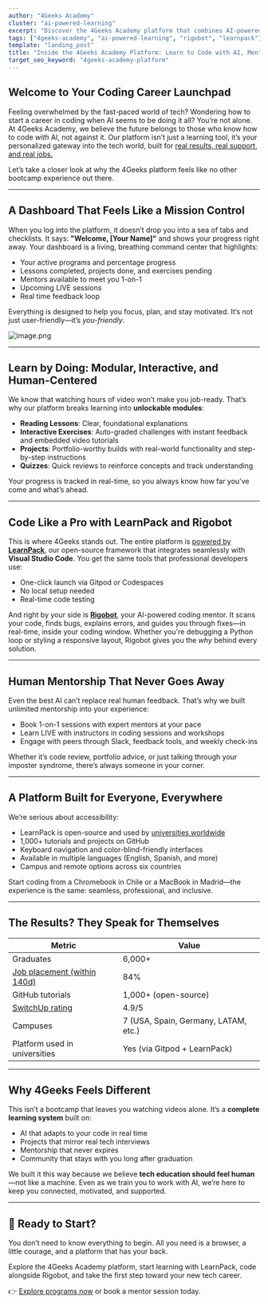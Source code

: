 ```yaml
---
author: "4Geeks Academy"
cluster: "ai-powered-learning"
excerpt: "Discover the 4Geeks Academy platform that combines AI-powered learning with human mentorship. Learn to code with LearnPack, Rigobot AI mentor, and unlimited human support."
tags: ["4geeks-academy", "ai-powered-learning", "rigobot", "learnpack"]
template: "landing_post"
title: "Inside the 4Geeks Academy Platform: Learn to Code with AI, Mentorship, and Real-World Tools"
target_seo_keyword: "4geeks-academy-platform"
---
```


## Welcome to Your Coding Career Launchpad

Feeling overwhelmed by the fast-paced world of tech? Wondering how to start a career in coding when AI seems to be doing it all? You’re not alone. At 4Geeks Academy, we believe the future belongs to those who know how to code *with* AI, not against it. Our platform isn’t just a learning tool, it’s your personalized gateway into the tech world, built for [real results, real support, and real jobs.](https://4geeksacademy.com/us/geekforce-career-support)

Let’s take a closer look at why the 4Geeks platform feels like no other bootcamp experience out there.

---

## A Dashboard That Feels Like a Mission Control

When you log into the platform, it doesn’t drop you into a sea of tabs and checklists. It says: **"Welcome, [Your Name]"** and shows your progress right away. Your dashboard is a living, breathing command center that highlights:

- Your active programs and percentage progress
- Lessons completed, projects done, and exercises pending
- Mentors available to meet you 1-on-1
- Upcoming LIVE sessions
- Real time feedback loop

Everything is designed to help you focus, plan, and stay motivated. It’s not just user-friendly—it’s *you-friendly*.

![image.png](https://breathecode.herokuapp.com/v1/media/file/4geeks-platform-png)

---

## Learn by Doing: Modular, Interactive, and Human-Centered

We know that watching hours of video won’t make you job-ready. That’s why our platform breaks learning into **unlockable modules**:

- **Reading Lessons**: Clear, foundational explanations
- **Interactive Exercises**: Auto-graded challenges with instant feedback and embedded video tutorials
- **Projects**: Portfolio-worthy builds with real-world functionality and step-by-step instructions
- **Quizzes**: Quick reviews to reinforce concepts and track understanding

Your progress is tracked in real-time, so you always know how far you’ve come and what’s ahead.

---

## Code Like a Pro with LearnPack and Rigobot

This is where 4Geeks stands out. The entire platform is [powered by **LearnPack**](https://4geeksacademy.com/us/learnpack), our open-source framework that integrates seamlessly with **Visual Studio Code**. You get the same tools that professional developers use:

- One-click launch via Gitpod or Codespaces
- No local setup needed
- Real-time code testing

And right by your side is [**Rigobot**](https://4geeksacademy.com/us/rigobot), your AI-powered coding mentor. It scans your code, finds bugs, explains errors, and guides you through fixes—in real-time, inside your coding window. Whether you're debugging a Python loop or styling a responsive layout, Rigobot gives you the *why* behind every solution.

---

## Human Mentorship That Never Goes Away

Even the best AI can’t replace real human feedback. That’s why we built unlimited mentorship into your experience:

- Book 1-on-1 sessions with expert mentors at your pace
- Learn LIVE with instructors in coding sessions and workshops
- Engage with peers through Slack, feedback tools, and weekly check-ins

Whether it’s code review, portfolio advice, or just talking through your imposter syndrome, there’s always someone in your corner.

---

## A Platform Built for Everyone, Everywhere

We’re serious about accessibility:

- LearnPack is open-source and used by [universities worldwide](https://www.gitpod.io/discover/education/4geeks)
- 1,000+ tutorials and projects on GitHub
- Keyboard navigation and color-blind-friendly interfaces
- Available in multiple languages (English, Spanish, and more)
- Campus and remote options across six countries

Start coding from a Chromebook in Chile or a MacBook in Madrid—the experience is the same: seamless, professional, and inclusive.

---

## The Results? They Speak for Themselves

| **Metric** | **Value** |
| --- | --- |
| Graduates | 6,000+ |
| [Job placement (within 140d)](https://4geeksacademy.com/us/career-growth/outcomes-report-2024) | 84% |
| GitHub tutorials | 1,000+ (open-source) |
| [SwitchUp rating](https://www.switchup.org/bootcamps/4geeks-academy) | 4.9/5 |
| Campuses | 7 (USA, Spain, Germany, LATAM, etc.) |
| Platform used in universities | Yes (via Gitpod + LearnPack) |

---

## Why 4Geeks Feels Different

This isn’t a bootcamp that leaves you watching videos alone. It’s a **complete learning system** built on:

- AI that adapts to your code in real time
- Projects that mirror real tech interviews
- Mentorship that never expires
- Community that stays with you long after graduation

We built it this way because we believe **tech education should feel human**—not like a machine. Even as we train you to work with AI, we’re here to keep you connected, motivated, and supported.

---

## 🚀 Ready to Start?

You don’t need to know everything to begin. All you need is a browser, a little courage, and a platform that has your back.

Explore the 4Geeks Academy platform, start learning with LearnPack, code alongside Rigobot, and take the first step toward your new tech career.

👉 [Explore programs now](https://4geeksacademy.com/) or book a mentor session today.